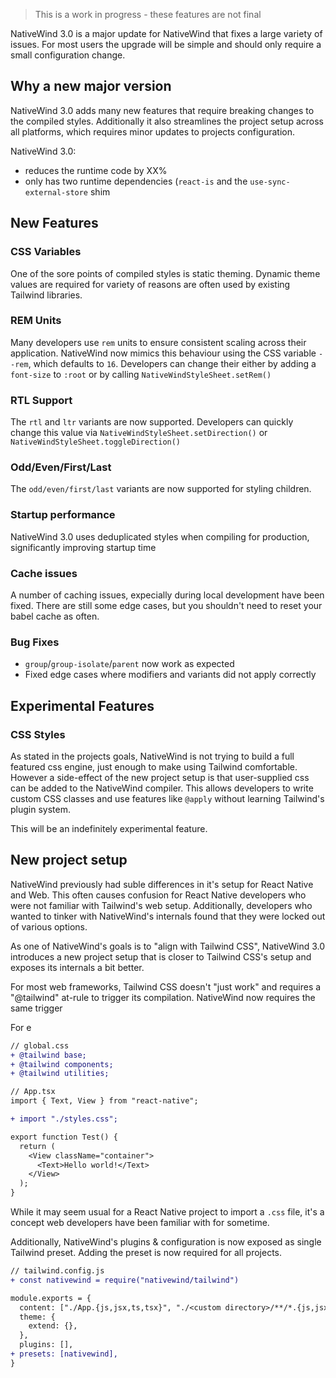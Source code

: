 > This is a work in progress - these features are not final

NativeWind 3.0 is a major update for NativeWind that fixes a large variety of issues. For most users the upgrade will be simple and should only require a small configuration change.

## Why a new major version

NativeWind 3.0 adds many new features that require breaking changes to the compiled styles. Additionally it also streamlines the project setup across all platforms, which requires minor updates to projects configuration.

NativeWind 3.0:

- reduces the runtime code by XX%
- only has two runtime dependencies (`react-is` and the `use-sync-external-store` shim

## New Features

### CSS Variables

One of the sore points of compiled styles is static theming. Dynamic theme values are required for variety of reasons are often used by existing Tailwind libraries.

### REM Units

Many developers use `rem` units to ensure consistent scaling across their application. NativeWind now mimics this behaviour using the CSS variable `--rem`, which defaults to `16`. Developers can change their either by adding a `font-size` to `:root` or by calling `NativeWindStyleSheet.setRem()`

### RTL Support

The `rtl` and `ltr` variants are now supported. Developers can quickly change this value via `NativeWindStyleSheet.setDirection()` or `NativeWindStyleSheet.toggleDirection()`

### Odd/Even/First/Last

The `odd/even/first/last` variants are now supported for styling children.

### Startup performance

NativeWind 3.0 uses deduplicated styles when compiling for production, significantly improving startup time

### Cache issues

A number of caching issues, expecially during local development have been fixed. There are still some edge cases, but you shouldn't need to reset your babel cache as often.

### Bug Fixes

- `group`/`group-isolate`/`parent` now work as expected
- Fixed edge cases where modifiers and variants did not apply correctly

## Experimental Features

### CSS Styles

As stated in the projects goals, NativeWind is not trying to build a full featured css engine, just enough to make using Tailwind comfortable. However a side-effect of the new project setup is that user-supplied css can be added to the NativeWind compiler. This allows developers to write custom CSS classes and use features like `@apply` without learning Tailwind's plugin system.

This will be an indefinitely experimental feature.

## New project setup

NativeWind previously had suble differences in it's setup for React Native and Web. This often causes confusion for React Native developers who were not familiar with Tailwind's web setup. Additionally, developers who wanted to tinker with NativeWind's internals found that they were locked out of various options.

As one of NativeWind's goals is to "align with Tailwind CSS", NativeWind 3.0 introduces a new project setup that is closer to Tailwind CSS's setup and exposes its internals a bit better.

For most web frameworks, Tailwind CSS doesn't "just work" and requires a "@tailwind" at-rule to trigger its compilation. NativeWind now requires the same trigger

For e

```diff
// global.css
+ @tailwind base;
+ @tailwind components;
+ @tailwind utilities;

// App.tsx
import { Text, View } from "react-native";

+ import "./styles.css";

export function Test() {
  return (
    <View className="container">
      <Text>Hello world!</Text>
    </View>
  );
}
```

While it may seem usual for a React Native project to import a `.css` file, it's a concept web developers have been familiar with for sometime.

Additionally, NativeWind's plugins & configuration is now exposed as single Tailwind preset. Adding the preset is now required for all projects.

```diff
// tailwind.config.js
+ const nativewind = require("nativewind/tailwind")

module.exports = {
  content: ["./App.{js,jsx,ts,tsx}", "./<custom directory>/**/*.{js,jsx,ts,tsx}"],
  theme: {
    extend: {},
  },
  plugins: [],
+ presets: [nativewind],
}
```
